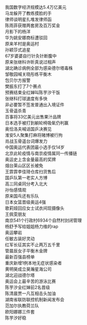 我国数字经济规模达5.4万亿美元  
马龙躲开了教练摸脸的手  
律师谈明星扎堆发律师函  
陈雨菲获赠两套房及百万奖金  
月影下的杨洋  
华为姚安娜商标遭驳回  
原来羊村是奥运村  
孙颖莎式追星  
67岁婆婆自行针灸针断腹中  
原来张继科许昕真说过相声  
湖北确诊病例全部为感染德尔塔毒株  
邹敬园喊关晓彤练平衡木  
包贝尔方报警  
樊振东打了7个赛点  
预赛结束全红婵叫陈芋汐干饭  
张继科打球速度有多快  
非必要暂不签发普通出入境证件  
玉骨遥杀青  
百事将33亿美元出售果汁品牌  
日本选手被打到躺轮椅吸氧仍判赢  
奥恰洛夫喊话国乒决赛见  
淮安5人聚集打麻将赌博被行拘  
肖战玉骨遥台词爆发力  
中国奥运代表团最小选手仅14岁  
北京此轮疫情与南京疫情属同一传播链  
奥运史上含金量最高的奖牌  
烟台莱山区区长被免  
王霏霏李佳琦仓库扫货售后  
国乒队第一老实人方博  
高三同桌同分考入北大  
孙怡感情观  
原来国乓还有乐队  
日本女篮晋级奥运4强  
歌莉娅回应女士试衣间现摄像头  
王佩雯朋友  
南京541个行政村6934个自然村封闭管理  
杨舒予写给姐姐杨力维的rap  
奥运攀岩  
任敏古装好灵动  
红军长征其实不止两万五千里  
管晨辰女子平衡木金牌  
最新百强县榜单  
重庆新增1例本地无症状感染者  
黄明昊成立昊瀚星海公司  
湖北迎战德尔塔  
奥运会上最辛苦的游泳比赛  
陈芋汐全红婵前2名晋级  
陈清晨贾一凡互相击头加油  
湖南省联防联控机制新闻发布会  
范加尔执教荷兰队  
欧阳娜娜三件套  
陈芋汐好稳  
